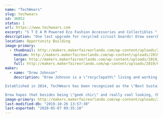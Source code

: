 ```yaml
---
name: "TechWears"
slug: techwears
id: 36052
status: 1
url: https://www.techwears.com
excerpt: "S T E A M Powered Eco Fashion Accessories and Collectibles "
description: "One last upgrade for recycled circuit boards! Drew searches the globe for the most beautiful recycled circuit boards available and transforms them into Neck Ties, Jewelry, Magnets and other fun accessories so you can geek your heart out and heal the planet. Wear a Statement, and join us in our effort to #UpcycleAlltheTech!"
location: Opportunity Building
image-primary:
  - thumbnail: http://makers.makerfaireorlando.com/wp-content/uploads/2019/08/TechWears-Project-Photos-150x150.jpg
    medium: http://makers.makerfaireorlando.com/wp-content/uploads/2019/08/TechWears-Project-Photos-300x300.jpg
    large: http://makers.makerfaireorlando.com/wp-content/uploads/2019/08/TechWears-Project-Photos-1024x1024.jpg
    full: http://makers.makerfaireorlando.com/wp-content/uploads/2019/08/TechWears-Project-Photos.jpg
maker:
  - name: "Drew Johnson"
    description: "Drew Johnson is a \"recyclopath\" living and working in Colorado Springs, CO USA. He is obsessed with technological waste and is constantly searching the Globe for the most beautiful recycled circuit boards available. He and is company, TechWears, exists to #UpcycleAlltheTech by creating fun one-of-a-kind jewelry, apparel accessories, and collectables from recycled electronics. 

Established in 2014, TechWears has been recognized as the \"Best Sustainable Business\" by the Colorado Springs Business Journal, and Drew was recognized as a Creative Industries Leader by the Mayor of Colorado Springs. 

Drew hopes that besides being \"geek chic\" and really cool looking, that his creations will advance important conversations around eco literacy and STEAM Education. Ultimately, Drew hopes to work himself out of a job by eliminating e-waste all together.  "
image-primary: http://makers.makerfaireorlando.com/wp-content/uploads/2019/08/Drew-Johnson-Headshot-3-1024x1024.jpg
last-modified-db: "2019-10-26 13:57:30"
last-exported: "2020-05-07 09:35:10"
---
```

